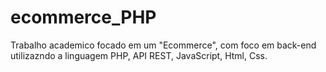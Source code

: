 # ecommerce_PHP
Trabalho academico focado em um "Ecommerce", com foco em back-end  utilizazndo a linguagem PHP, API REST, JavaScript, Html, Css. 
